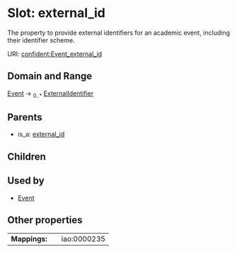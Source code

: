 
# Slot: external_id


The property to provide external identifiers for an academic event, including their identifier scheme.

URI: [confident:Event_external_id](https://raw.githubusercontent.com/TIBHannover/ConfIDent_schema/main/src/linkml/confident_schema.yaml#Event_external_id)


## Domain and Range

[Event](Event.md) &#8594;  <sub>0..\*</sub> [ExternalIdentifier](ExternalIdentifier.md)

## Parents

 *  is_a: [external_id](external_id.md)

## Children


## Used by

 * [Event](Event.md)

## Other properties

|  |  |  |
| --- | --- | --- |
| **Mappings:** | | iao:0000235 |

